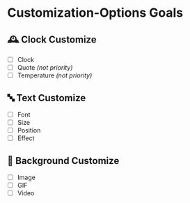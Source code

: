 # Customization-Options Goals

## 🕰️ Clock Customize  
- [ ] Clock  
- [ ] Quote  *(not priority)*
- [ ] Temperature  *(not priority)*

## 🔤 Text Customize  
- [ ] Font  
- [ ] Size  
- [ ] Position  
- [ ] Effect  

## 🎨 Background Customize  
- [ ] Image  
- [ ] GIF  
- [ ] Video

